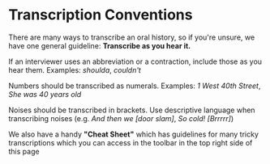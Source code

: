 # Transcription Conventions

There are many ways to transcribe an oral history, so if you're unsure, we have one general guideline: **Transcribe as you hear it.**

If an interviewer uses an abbreviation or a contraction, include those as you hear them. Examples: _shoulda_, _couldn't_

Numbers should be transcribed as numerals. Examples: _1 West 40th Street_, _She was 40 years old_

Noises should be transcribed in brackets. Use descriptive language when transcribing noises (e.g. _And then we [door slam]_, _So cold! [Brrrrr]_)

We also have a handy **"Cheat Sheet"** which has guidelines for many tricky transcriptions which you can access in the toolbar in the top right side of this page
